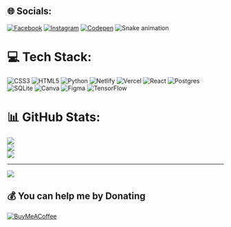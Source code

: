  ## 🌐 Socials:
[![Facebook](https://img.shields.io/badge/Facebook-%231877F2.svg?logo=Facebook&logoColor=white)](https://facebook.com/anvarbek009) [![Instagram](https://img.shields.io/badge/Instagram-%23E4405F.svg?logo=Instagram&logoColor=white)](https://instagram.com/anvar_bek_009) [![Codepen](https://img.shields.io/badge/Codepen-000000?style=for-the-badge&logo=codepen&logoColor=white)](https://codepen.io/anvar_bek_009) 
![Snake animation](https://github.com/mirsaid-mirzohidov/mirsaid-mirzohidov/blob/output/github-contribution-grid-snake.svg)
# 💻 Tech Stack:
![CSS3](https://img.shields.io/badge/css3-%231572B6.svg?style=for-the-badge&logo=css3&logoColor=white) ![HTML5](https://img.shields.io/badge/html5-%23E34F26.svg?style=for-the-badge&logo=html5&logoColor=white) ![Python](https://img.shields.io/badge/python-3670A0?style=for-the-badge&logo=python&logoColor=ffdd54) ![Netlify](https://img.shields.io/badge/netlify-%23000000.svg?style=for-the-badge&logo=netlify&logoColor=#00C7B7) ![Vercel](https://img.shields.io/badge/vercel-%23000000.svg?style=for-the-badge&logo=vercel&logoColor=white) ![React](https://img.shields.io/badge/react-%2320232a.svg?style=for-the-badge&logo=react&logoColor=%2361DAFB) ![Postgres](https://img.shields.io/badge/postgres-%23316192.svg?style=for-the-badge&logo=postgresql&logoColor=white) ![SQLite](https://img.shields.io/badge/sqlite-%2307405e.svg?style=for-the-badge&logo=sqlite&logoColor=white) ![Canva](https://img.shields.io/badge/Canva-%2300C4CC.svg?style=for-the-badge&logo=Canva&logoColor=white) ![Figma](https://img.shields.io/badge/figma-%23F24E1E.svg?style=for-the-badge&logo=figma&logoColor=white) ![TensorFlow](https://img.shields.io/badge/TensorFlow-%23FF6F00.svg?style=for-the-badge&logo=TensorFlow&logoColor=white)
# 📊 GitHub Stats:
![](https://github-readme-stats.vercel.app/api?username=anvarbek009&theme=dark&hide_border=false&include_all_commits=true&count_private=true)<br/>
![](https://github-readme-streak-stats.herokuapp.com/?user=anvarbek009&theme=dark&hide_border=false)<br/>
![](https://github-readme-stats.vercel.app/api/top-langs/?username=anvarbek009&theme=dark&hide_border=false&include_all_commits=true&count_private=true&layout=compact)

---
[![](https://visitcount.itsvg.in/api?id=anvarbek009&icon=5&color=0)](https://visitcount.itsvg.in)

  ## 💰 You can help me by Donating
  [![BuyMeACoffee](https://img.shields.io/badge/Buy%20Me%20a%20Coffee-ffdd00?style=for-the-badge&logo=buy-me-a-coffee&logoColor=black)](https://buymeacoffee.com/anvarbek009) 

  
<!-- Proudly created with GPRM ( https://gprm.itsvg.in ) -->
